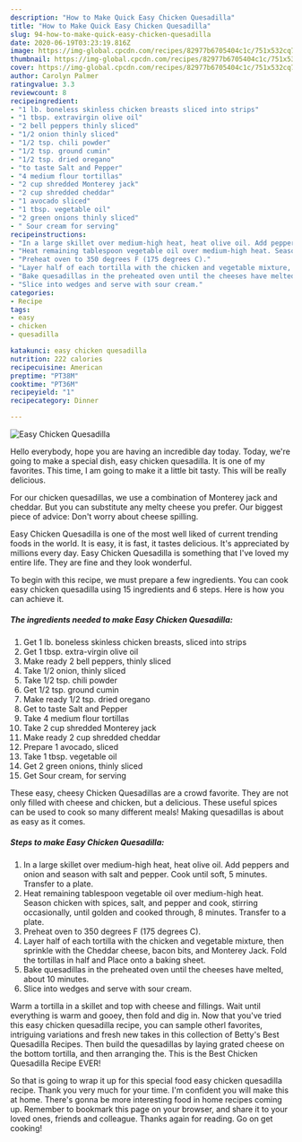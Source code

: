 ```yaml
---
description: "How to Make Quick Easy Chicken Quesadilla"
title: "How to Make Quick Easy Chicken Quesadilla"
slug: 94-how-to-make-quick-easy-chicken-quesadilla
date: 2020-06-19T03:23:19.816Z
image: https://img-global.cpcdn.com/recipes/82977b6705404c1c/751x532cq70/easy-chicken-quesadilla-recipe-main-photo.jpg
thumbnail: https://img-global.cpcdn.com/recipes/82977b6705404c1c/751x532cq70/easy-chicken-quesadilla-recipe-main-photo.jpg
cover: https://img-global.cpcdn.com/recipes/82977b6705404c1c/751x532cq70/easy-chicken-quesadilla-recipe-main-photo.jpg
author: Carolyn Palmer
ratingvalue: 3.3
reviewcount: 8
recipeingredient:
- "1 lb. boneless skinless chicken breasts sliced into strips"
- "1 tbsp. extravirgin olive oil"
- "2 bell peppers thinly sliced"
- "1/2 onion thinly sliced"
- "1/2 tsp. chili powder"
- "1/2 tsp. ground cumin"
- "1/2 tsp. dried oregano"
- "to taste Salt and Pepper"
- "4 medium flour tortillas"
- "2 cup shredded Monterey jack"
- "2 cup shredded cheddar"
- "1 avocado sliced"
- "1 tbsp. vegetable oil"
- "2 green onions thinly sliced"
- " Sour cream for serving"
recipeinstructions:
- "In a large skillet over medium-high heat, heat olive oil. Add peppers and onion and season with salt and pepper. Cook until soft, 5 minutes. Transfer to a plate."
- "Heat remaining tablespoon vegetable oil over medium-high heat. Season chicken with spices, salt, and pepper and cook, stirring occasionally, until golden and cooked through, 8 minutes. Transfer to a plate."
- "Preheat oven to 350 degrees F (175 degrees C)."
- "Layer half of each tortilla with the chicken and vegetable mixture, then sprinkle with the Cheddar cheese, bacon bits, and Monterey Jack. Fold the tortillas in half and Place onto a baking sheet."
- "Bake quesadillas in the preheated oven until the cheeses have melted, about 10 minutes."
- "Slice into wedges and serve with sour cream."
categories:
- Recipe
tags:
- easy
- chicken
- quesadilla

katakunci: easy chicken quesadilla 
nutrition: 222 calories
recipecuisine: American
preptime: "PT38M"
cooktime: "PT36M"
recipeyield: "1"
recipecategory: Dinner

---
```



![Easy Chicken Quesadilla](https://img-global.cpcdn.com/recipes/82977b6705404c1c/751x532cq70/easy-chicken-quesadilla-recipe-main-photo.jpg)

Hello everybody, hope you are having an incredible day today. Today, we're going to make a special dish, easy chicken quesadilla. It is one of my favorites. This time, I am going to make it a little bit tasty. This will be really delicious.

For our chicken quesadillas, we use a combination of Monterey jack and cheddar. But you can substitute any melty cheese you prefer. Our biggest piece of advice: Don&#39;t worry about cheese spilling.

Easy Chicken Quesadilla is one of the most well liked of current trending foods in the world. It is easy, it is fast, it tastes delicious. It's appreciated by millions every day. Easy Chicken Quesadilla is something that I've loved my entire life. They are fine and they look wonderful.


To begin with this recipe, we must prepare a few ingredients. You can cook easy chicken quesadilla using 15 ingredients and 6 steps. Here is how you can achieve it.

<!--inarticleads1-->

##### The ingredients needed to make Easy Chicken Quesadilla:

1. Get 1 lb. boneless skinless chicken breasts, sliced into strips
1. Get 1 tbsp. extra-virgin olive oil
1. Make ready 2 bell peppers, thinly sliced
1. Take 1/2 onion, thinly sliced
1. Take 1/2 tsp. chili powder
1. Get 1/2 tsp. ground cumin
1. Make ready 1/2 tsp. dried oregano
1. Get to taste Salt and Pepper
1. Take 4 medium flour tortillas
1. Take 2 cup shredded Monterey jack
1. Make ready 2 cup shredded cheddar
1. Prepare 1 avocado, sliced
1. Take 1 tbsp. vegetable oil
1. Get 2 green onions, thinly sliced
1. Get  Sour cream, for serving


These easy, cheesy Chicken Quesadillas are a crowd favorite. They are not only filled with cheese and chicken, but a delicious. These useful spices can be used to cook so many different meals! Making quesadillas is about as easy as it comes. 

<!--inarticleads2-->

##### Steps to make Easy Chicken Quesadilla:

1. In a large skillet over medium-high heat, heat olive oil. Add peppers and onion and season with salt and pepper. Cook until soft, 5 minutes. Transfer to a plate.
1. Heat remaining tablespoon vegetable oil over medium-high heat. Season chicken with spices, salt, and pepper and cook, stirring occasionally, until golden and cooked through, 8 minutes. Transfer to a plate.
1. Preheat oven to 350 degrees F (175 degrees C).
1. Layer half of each tortilla with the chicken and vegetable mixture, then sprinkle with the Cheddar cheese, bacon bits, and Monterey Jack. Fold the tortillas in half and Place onto a baking sheet.
1. Bake quesadillas in the preheated oven until the cheeses have melted, about 10 minutes.
1. Slice into wedges and serve with sour cream.


Warm a tortilla in a skillet and top with cheese and fillings. Wait until everything is warm and gooey, then fold and dig in. Now that you&#39;ve tried this easy chicken quesadilla recipe, you can sample otherl favorites, intriguing variations and fresh new takes in this collection of Betty&#39;s Best Quesadilla Recipes. Then build the quesadillas by laying grated cheese on the bottom tortilla, and then arranging the. This is the Best Chicken Quesadilla Recipe EVER! 

So that is going to wrap it up for this special food easy chicken quesadilla recipe. Thank you very much for your time. I'm confident you will make this at home. There's gonna be more interesting food in home recipes coming up. Remember to bookmark this page on your browser, and share it to your loved ones, friends and colleague. Thanks again for reading. Go on get cooking!

